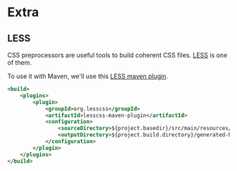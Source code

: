 # Extra

## LESS

CSS preprocessors are useful tools to build coherent CSS files.
[LESS](http://lesscss.org) is one of them.

To use it with Maven, we'll use this [LESS maven plugin](https://github.com/marceloverdijk/lesscss-maven-plugin).

```xml
<build>
	<plugins>
		<plugin>
			<groupId>org.lesscss</groupId>
			<artifactId>lesscss-maven-plugin</artifactId>
			<configuration>
				<sourceDirectory>${project.basedir}/src/main/resources/less</sourceDirectory>
				<outputDirectory>${project.build.directory}/generated-html/v1/css</outputDirectory>
			</configuration>
		</plugin>
	</plugins>
</build>
```
